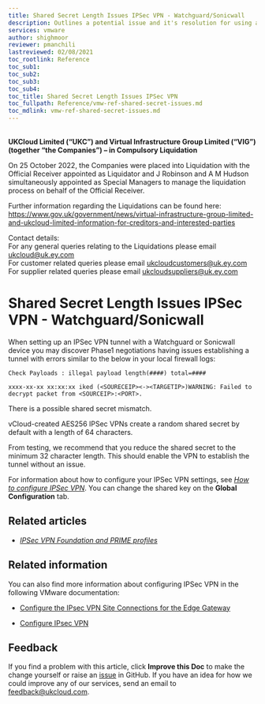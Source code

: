 ```yaml
---
title: Shared Secret Length Issues IPSec VPN - Watchguard/Sonicwall
description: Outlines a potential issue and it's resolution for using an IPsec VPN tunnel with Watchguard or Sonicwall devices
services: vmware
author: shighmoor
reviewer: pmanchili
lastreviewed: 02/08/2021
toc_rootlink: Reference
toc_sub1: 
toc_sub2:
toc_sub3:
toc_sub4:
toc_title: Shared Secret Length Issues IPSec VPN
toc_fullpath: Reference/vmw-ref-shared-secret-issues.md
toc_mdlink: vmw-ref-shared-secret-issues.md
---
```


<br>**UKCloud Limited (“UKC”) and Virtual Infrastructure Group Limited (“VIG”) (together “the Companies”) – in Compulsory Liquidation**

On 25 October 2022, the Companies were placed into Liquidation with the Official Receiver appointed as Liquidator and J Robinson and A M Hudson simultaneously appointed as Special Managers to manage the liquidation process on behalf of the Official Receiver.

Further information regarding the Liquidations can be found here: <https://www.gov.uk/government/news/virtual-infrastructure-group-limited-and-ukcloud-limited-information-for-creditors-and-interested-parties>

Contact details:<br>
For any general queries relating to the Liquidations please email <ukcloud@uk.ey.com><br>
For customer related queries please email <ukcloudcustomers@uk.ey.com><br>
For supplier related queries please email <ukcloudsuppliers@uk.ey.com>

# Shared Secret Length Issues IPSec VPN - Watchguard/Sonicwall

When setting up an IPSec VPN tunnel with a Watchguard or Sonicwall device you may discover Phase1 negotiations having issues establishing a tunnel with errors similar to the below in your local firewall logs:

    Check Payloads : illegal payload length(####) total=####

    xxxx-xx-xx xx:xx:xx iked (<SOURECEIP><-><TARGETIP>)WARNING: Failed to decrypt packet from <SOURCEIP>:<PORT>.

There is a possible shared secret mismatch.

vCloud-created AES256 IPSec VPNs create a random shared secret by default with a length of 64 characters.

From testing, we recommend that you reduce the shared secret to the minimum 32 character length. This should enable the VPN to establish the tunnel without an issue.

For information about how to configure your IPSec VPN settings, see [*How to configure IPSec VPN*](vmw-how-configure-ipsec-vpn.md). You can change the shared key on the **Global Configuration** tab.

## Related articles

- [*IPSec VPN Foundation and PRIME profiles*](vmw-ref-ipsec-vpn.md)

## Related information

You can also find more information about configuring IPSec VPN in the following VMware documentation:

- [Configure the IPsec VPN Site Connections for the Edge Gateway](https://docs.vmware.com/en/VMware-Cloud-Director/10.0/com.vmware.vcloud.tenantportal.doc/GUID-EDFE41C7-C93C-41E7-8437-85163C5278B1.html)

- [Configure IPsec VPN](https://docs.vmware.com/en/VMware-Cloud-Director/10.0/com.vmware.vcloud.tenantportal.doc/GUID-1B933A00-56CE-4375-8824-6DDEC76A19F8.html)

## Feedback

If you find a problem with this article, click **Improve this Doc** to make the change yourself or raise an [issue](https://github.com/UKCloud/documentation/issues) in GitHub. If you have an idea for how we could improve any of our services, send an email to <feedback@ukcloud.com>.
